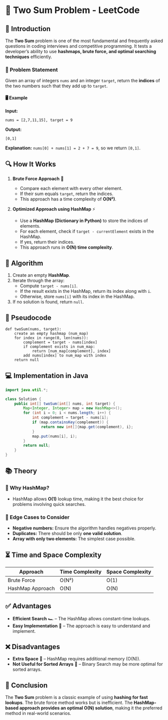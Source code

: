 # 📝 Two Sum Problem - LeetCode

## 📌 Introduction
The **Two Sum** problem is one of the most fundamental and frequently asked questions in coding interviews and competitive programming. It tests a developer’s ability to use **hashmaps, brute force, and optimal searching techniques** efficiently.

### 🔹 Problem Statement
Given an array of integers `nums` and an integer `target`, return the **indices** of the two numbers such that they add up to `target`.

#### 🖥️ Example
**Input:**
```plaintext
nums = [2,7,11,15], target = 9
```
**Output:**
```plaintext
[0,1]
```
**Explanation:** `nums[0] + nums[1] = 2 + 7 = 9`, so we return `[0,1]`.

## 🔍 How It Works
1. **Brute Force Approach** 🐢
   - Compare each element with every other element.
   - If their sum equals `target`, return the indices.
   - This approach has a time complexity of **O(N²)**.

2. **Optimized Approach using HashMap** ⚡
   - Use a **HashMap (Dictionary in Python)** to store the indices of elements.
   - For each element, check if `target - currentElement` exists in the HashMap.
   - If yes, return their indices.
   - This approach runs in **O(N) time complexity**.

## 📜 Algorithm
1. Create an empty **HashMap**.
2. Iterate through the array:
   - Compute `target - nums[i]`.
   - If the result exists in the HashMap, return its index along with `i`.
   - Otherwise, store `nums[i]` with its index in the HashMap.
3. If no solution is found, return `null`.

## 📝 Pseudocode
```plaintext
def twoSum(nums, target):
    create an empty hashmap (num_map)
    for index in range(0, len(nums)):
        complement = target - nums[index]
        if complement exists in num_map:
            return [num_map[complement], index]
        add nums[index] to num_map with index
    return null
```

## 💻 Implementation in Java
```java
import java.util.*;

class Solution {
    public int[] twoSum(int[] nums, int target) {
        Map<Integer, Integer> map = new HashMap<>();
        for (int i = 0; i < nums.length; i++) {
            int complement = target - nums[i];
            if (map.containsKey(complement)) {
                return new int[]{map.get(complement), i};
            }
            map.put(nums[i], i);
        }
        return null;
    }
}
```

## 📚 Theory
### 🔹 Why HashMap?
- HashMap allows **O(1)** lookup time, making it the best choice for problems involving quick searches.

### 🔹 Edge Cases to Consider
- **Negative numbers:** Ensure the algorithm handles negatives properly.
- **Duplicates:** There should be only **one valid solution**.
- **Array with only two elements:** The simplest case possible.

## ⏳ Time and Space Complexity
| Approach  | Time Complexity | Space Complexity |
|-----------|----------------|-----------------|
| Brute Force | O(N²) | O(1) |
| HashMap Approach | O(N) | O(N) |

## ✅ Advantages
- **Efficient Search** 🏎️ – The HashMap allows constant-time lookups.
- **Easy Implementation** 🎯 – The approach is easy to understand and implement.

## ❌ Disadvantages
- **Extra Space** 💾 – HashMap requires additional memory (O(N)).
- **Not Useful for Sorted Arrays** 🔢 – Binary Search may be more optimal for sorted arrays.

## 🎯 Conclusion
The **Two Sum** problem is a classic example of using **hashing for fast lookups**. The brute force method works but is inefficient. The **HashMap-based approach provides an optimal O(N) solution**, making it the preferred method in real-world scenarios.
